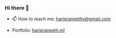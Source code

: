### Hi there 👋

<!--
**vhpraneeth/vhpraneeth** is a ✨ _special_ ✨ repository because its `README.md` (this file) appears on your GitHub profile.-->


- 📫 How to reach me: haripraneethv@gmail.com

- Portfolio: [haripraneeth.ml](http://haripraneeth.ml/)
